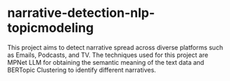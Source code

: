 # narrative-detection-nlp-topicmodeling
This project aims to detect narrative spread across diverse platforms such as Emails, Podcasts, and TV. The techniques used for this project are MPNet LLM for obtaining the semantic meaning of the text data and BERTopic Clustering to identify different narratives.
